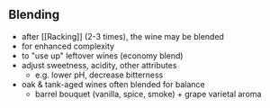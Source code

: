 ## Blending
- after [[Racking]] (2-3 times), the wine may be blended
- for enhanced complexity
- to "use up" leftover wines (economy blend)
- adjust sweetness, acidity, other attributes
	- e.g. lower pH, decrease bitterness
- oak & tank-aged wines often blended for balance
	- barrel bouquet (vanilla, spice, smoke) + grape varietal aroma